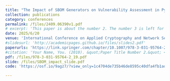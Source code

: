```yaml
---
title: "The Impact of SBOM Generators on Vulnerability Assessment in Python: A Comparison and a Novel Approach"
collection: publications
category: conferences
permalink: /files/2409.06390v1.pdf
# excerpt: 'This paper is about the number 2. The number 3 is left for future work.'
date: 2025/6/20
venue: 'International Conference on Applied Cryptography and Network Security (ACNS 2025), Munich, Germany'
#slidesurl: 'http://academicpages.github.io/files/slides2.pdf'
paperurls: 'https://link.springer.com/chapter/10.1007/978-3-031-95764-2_19'
#citation: 'Your Name, You. (2010). &quot;Paper Title Number 2.&quot; <i>Journal 1</i>. 1(2).'
pdf: /files/978-3-031-95764-2_19.pdf
slide: /files/SBOM_impact_slide.pdf
code: 'https://osf.io/9agz7/?view_only=1c4704de735b46de8595c40dfa4fb1ad'

---
```


<!-- The contents above will be part of a list of publications, if the user clicks the link for the publication than the contents of section will be rendered as a full page, allowing you to provide more information about the paper for the reader. When publications are displayed as a single page, the contents of the above "citation" field will automatically be included below this section in a smaller font. -->